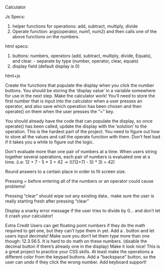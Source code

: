 Calculator


Js Specs:
1. helper functions for operations: add, subtract, multiply, divide
2. Operate function: args(operator, num1, num2) and then calls one of the above functions on the numbers.


html specs:
1. buttons: numbers, operators (add, subtract, multiply, divide, Equals), and clear. - separate by type (number, operator, clear, equals)
2. display field (default display is 0)

html+js


Create the functions that populate the display when you click the number buttons. You should be storing the ‘display value’ in a variable somewhere for use in the next step.
Make the calculator work! You’ll need to store the first number that is input into the calculator when a user presses an operator, and also save which operation has been chosen and then operate() on them when the user presses the “=” key.

You should already have the code that can populate the display, so once operate() has been called, update the display with the ‘solution’ to the operation.
This is the hardest part of the project. You need to figure out how to store all the values and call the operate function with them. Don’t feel bad if it takes you a while to figure out the logic.

Don't evaluate more than one pair of numbers at a time.
When users string together several operations, each pair of numbers is evaluated one at a time. (i.e: 12 + 7 - 5 * 3 = 42 -> (((12+7) - 5) * 3) = 42)

Round answers to a certain place in order to fit screen size.

Pressing = before entering all of the numbers or an operator could cause problems!

Pressing “clear” should wipe out any existing data.. make sure the user is really starting fresh after pressing “clear”

Display a snarky error message if the user tries to divide by 0… and don’t let it crash your calculator!





Extra Credit
Users can get floating point numbers if they do the math required to get one, but they can’t type them in yet. Add a . button and let users input decimals! Make sure you don’t let them type more than one though: 12.3.56.5. It is hard to do math on these numbers. (disable the decimal button if there’s already one in the display)
Make it look nice! This is a great project to practice your CSS skills. At least make the operations a different color from the keypad buttons.
Add a “backspace” button, so the user can undo if they click the wrong number.
Add keyboard support!